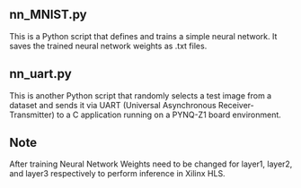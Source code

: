 ## nn_MNIST.py 
This is a Python script that defines and trains a simple neural network. It saves the trained neural network weights as .txt files.

## nn_uart.py
This is another Python script that randomly selects a test image from a dataset and sends it via UART (Universal Asynchronous Receiver-Transmitter) to a  C application running on a PYNQ-Z1 board environment.

## Note
After training Neural Network Weights need to be changed for layer1, layer2, and layer3 respectively to perform inference in Xilinx HLS.
